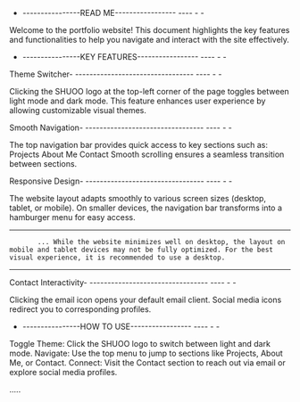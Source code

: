 - ----------------READ ME----------------- ---- - -

Welcome to the portfolio website! This document highlights the key features and functionalities to help you navigate and interact with the site effectively.

- ----------------KEY FEATURES----------------- ---- - -

Theme Switcher- --------------------------------- ---- - -

Clicking the SHUOO logo at the top-left corner of the page toggles between light mode and dark mode.
This feature enhances user experience by allowing customizable visual themes.

Smooth Navigation- --------------------------------- ---- - -

The top navigation bar provides quick access to key sections such as:
Projects
About Me
Contact
Smooth scrolling ensures a seamless transition between sections.

Responsive Design- --------------------------------- ---- - -

The website layout adapts smoothly to various screen sizes (desktop, tablet, or mobile).
On smaller devices, the navigation bar transforms into a hamburger menu for easy access.
--------------------------------- ---- - -
           ... While the website minimizes well on desktop, the layout on mobile and tablet devices may not be fully optimized. For the best visual experience, it is recommended to use a desktop.
--------------------------------- ---- - -

Contact Interactivity- --------------------------------- ---- - -

Clicking the email icon opens your default email client.
Social media icons redirect you to corresponding profiles.

- ----------------HOW TO USE----------------- ---- - -

Toggle Theme: Click the SHUOO logo to switch between light and dark mode.
Navigate: Use the top menu to jump to sections like Projects, About Me, or Contact.
Connect: Visit the Contact section to reach out via email or explore social media profiles.



.....
